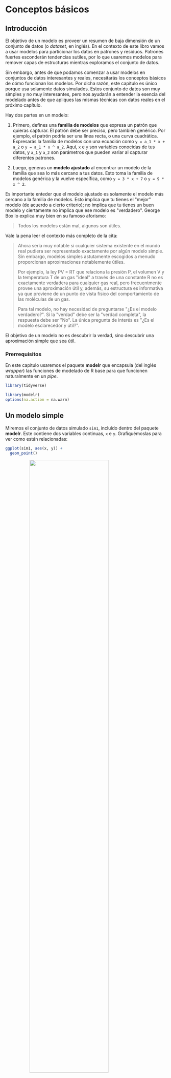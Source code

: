 
# Conceptos básicos

## Introducción

El objetivo de un modelo es proveer un resumen de baja dimensión de un conjunto de datos (o _dataset_, en inglés). En el contexto de este libro vamos a usar modelos para particionar los datos en patrones y residuos. Patrones fuertes esconderán tendencias sutiles, por lo que usaremos modelos para remover capas de estructuras mientras exploramos el conjunto de datos.

Sin embargo, antes de que podamos comenzar a usar modelos en conjuntos de datos interesantes y reales, necesitarás los conceptos básicos de cómo funcionan los modelos. Por dicha razón, este capítulo es único porque usa solamente datos simulados. Estos conjunto de datos son muy simples y no muy interesantes, pero nos ayudarán a entender la esencia del modelado antes de que apliques las mismas técnicas con datos reales en el próximo capítulo.

Hay dos partes en un modelo:

1. Primero, defines una __familia de modelos__ que expresa un patrón
 que quieras capturar. El patrón debe ser preciso, pero también genérico.
 Por ejemplo, el patrón podría ser una línea recta, o una curva cuadrática.
 Expresarás la familia de modelos con una ecuación como `y = a_1 * x + a_2` o
 `y = a_1 * x ^ a_2`. Aquí, `x` e `y` son variables conocidas de tus
 datos, y `a_1` y `a_2` son parámetros que pueden variar al capturar
 diferentes patrones.

1. Luego, generas un __modelo ajustado__ al encontrar un modelo de la
 familia que sea lo más cercano a tus datos. Esto toma la familia de modelos
 genérica y la vuelve específica, como `y = 3 * x + 7` o `y = 9 * x ^ 2`.

Es importante enteder que el modelo ajustado es solamente el modelo más cercano a la familia de modelos. Esto implica que tu tienes el "mejor" modelo (de acuerdo a cierto criterio); no implica que tu tienes un buen modelo y ciertamente no implica que ese modelo es "verdadero". George Box lo explica muy bien en su famoso aforismo:

> Todos los modelos están mal, algunos son útiles.

Vale la pena leer el contexto más completo de la cita:

> Ahora sería muy notable si cualquier sistema existente en el mundo real
> pudiera ser representado exactamente por algún modelo simple. Sin embargo,
> modelos simples astutamente escogidos a menudo proporcionan aproximaciones notablemente útiles.
>
> Por ejemplo, la ley PV = RT que relaciona la presión P, el volumen V y la temperatura
> T de un gas "ideal" a través de una constante R no es exactamente verdadera para cualquier gas real, pero frecuentmente provee una aproximación útil y, además, su estructura
> es informativa ya que proviene de un punto de vista físico del comportamiento de las
> moléculas de un gas.
>
> Para tal modelo, no hay necesidad de preguntarse "¿Es el modelo verdadero?".
> Si la "verdad" debe ser la "verdad completa", la respuesta debe ser "No". La única
> pregunta de interés es "¿Es el modelo esclarecedor y útil?".

El objetivo de un modelo no es descubrir la verdad, sino descubrir una aproximación simple que sea útil.

### Prerrequisitos

En este capítulo usaremos el paquete __modelr__ que encapsula (del inglés _wrapper_) las funciones de modelado de R base para que funcionen naturalmente en un _pipe_.


```r
library(tidyverse)

library(modelr)
options(na.action = na.warn)
```

## Un modelo simple

Miremos el conjunto de datos simulado `sim1`, incluído dentro del paquete __modelr__. Este contiene dos variables continuas, `x` e `y`. Grafiquémoslas para ver como están relacionadas:


```r
ggplot(sim1, aes(x, y)) +
  geom_point()
```

<img src="model-basics_files/figure-html/unnamed-chunk-2-1.png" width="70%" style="display: block; margin: auto;" />

Puedes ver un fuerte patrón en los datos. Usemos un modelo para capturar dicho patrón y hacerlo explícito. Es nuestro trabajo proporcionar la forma básica del modelo. En este caso, la relación parece ser lineal, es decir: `y = a_0 + a_1 * x`. Comencemos por tener una idea de cómo son los modelos de esa familia generando aleatoriamente unos pocos y superponiéndolos sobre los datos. Para este caso simple, podemos usar `geom_abline()` que toma una pendiente e intercepto (u ordenada al origen) como parámetros. Más adelante, aprenderemos técnicas más generales que funcionan con cualquier modelo.


```r
modelos <- tibble(
  a1 = runif(250, -20, 40),
  a2 = runif(250, -5, 5)
)

ggplot(sim1, aes(x, y)) +
  geom_abline(aes(intercept = a1, slope = a2), data = modelos, alpha = 1 / 4) +
  geom_point()
```

<img src="model-basics_files/figure-html/unnamed-chunk-3-1.png" width="70%" style="display: block; margin: auto;" />

Hay 250 modelos en el gráfico, ¡pero muchos son realmente malos! Necesitamos encontrar los modelos buenos especificando nuestra intuición de que un buen modelo está "cerca" de los datos. Necesitamos una manera de cuantificar la distancia entre los datos y un modelo. Entonces podemos ajustar el modelo encontrando el valor de `a_0` y` a_1` que genera el modelo con la menor distancia a estos datos.

Un lugar fácil para comenzar es encontrar la distancia vertical entre cada punto y el modelo, como lo muestra el siguiente diagrama. (Nota que he cambiado ligeramente los valores x para que puedas ver las distancias individuales.)

<img src="model-basics_files/figure-html/unnamed-chunk-4-1.png" width="70%" style="display: block; margin: auto;" />

La distancia es solo la diferencia entre el valor dado por el modelo (la __predicción__), y el valor real y en los datos (la __respuesta__).

Para calcular esta distancia, primero transformamos nuestra familia de modelos en una función de R. Esta función toma los parámetros del modelo y los datos como inputs, y retorna el valor predicho por el modelo como output:


```r
model1 <- function(a, data) {
  a[1] + data$x * a[2]
}
model1(c(7, 1.5), sim1)
#>  [1]  8.5  8.5  8.5 10.0 10.0 10.0 11.5 11.5 11.5 13.0 13.0 13.0 14.5 14.5
#> [15] 14.5 16.0 16.0 16.0 17.5 17.5 17.5 19.0 19.0 19.0 20.5 20.5 20.5 22.0
#> [29] 22.0 22.0
```

Luego, necesitaremos calcular la distancia entre lo predicho y los valores reales. En otras palabras, el siguiente gráfico muestra 30 distancias: ¿Cómo las colapsamos en un único número?

Una forma habitual de hacer esto en estadística es usar la "raíz del error cuadrático medio" (del inglés *root-mean-squared deviation*). Calculamos la diferencia entre los valores reales y los predichos, los elevamos al cuadrado, luego se promedian y tomamos la raíz cuadrada. Esta distancia cuenta con propiedades matemáticas interesantes, pero no nos referiremos a ellas en este capítulo. ¡Tendrás que creer en mi palabra!


```r
measure_distance <- function(mod, data) {
  diff <- data$y - model1(mod, data)
  sqrt(mean(diff^2))
}
measure_distance(c(7, 1.5), sim1)
#> [1] 2.67
```

Ahora podemos usar purrr para calcular la distancia de todos los modelos definidos anteriormente. Necesitamos una función auxiliar debido a que nuestra función de distancia espera que el modelo sea un vector numérico de longitud 2.


```r
sim1_dist <- function(a1, a2) {
  measure_distance(c(a1, a2), sim1)
}

modelos <- modelos %>%
  mutate(dist = purrr::map2_dbl(a1, a2, sim1_dist))
modelos
#> # A tibble: 250 x 3
#>       a1      a2  dist
#>    <dbl>   <dbl> <dbl>
#> 1 -15.2   0.0889  30.8
#> 2  30.1  -0.827   13.2
#> 3  16.0   2.27    13.2
#> 4 -10.6   1.38    18.7
#> 5 -19.6  -1.04    41.8
#> 6   7.98  4.59    19.3
#> # … with 244 more rows
```

A continuación, vamos a superponer los mejores 10 modelos en los datos. He coloreado los modelos usando `-dist`: esto es una forma fácil de asegurarse de que los mejores modelos (es decir, aquellos con la menor distancia) tengan los colores más brillantes.


```r
ggplot(sim1, aes(x, y)) +
  geom_point(size = 2, colour = "grey30") +
  geom_abline(
    aes(intercept = a1, slope = a2, colour = -dist),
    data = filter(modelos, rank(dist) <= 10)
  )
```

<img src="model-basics_files/figure-html/unnamed-chunk-8-1.png" width="70%" style="display: block; margin: auto;" />

También podemos pensar estos modelos como observaciones y visualizar un diagrama de dispersión (o *scatterplot*, en inglés) de `a1` versus `a2`, nuevamente coloreado usando `-dist`. No podremos ver directamente cómo el modelo contrasta con los datos, pero podemos ver muchos modelos a la vez. Nuevamente, he destacado los mejores 10 modelos, esta vez dibujando círculos rojos bajo ellos.


```r
ggplot(modelos, aes(a1, a2)) +
  geom_point(data = filter(modelos, rank(dist) <= 10), size = 4, colour = "red") +
  geom_point(aes(colour = -dist))
```

<img src="model-basics_files/figure-html/unnamed-chunk-9-1.png" width="70%" style="display: block; margin: auto;" />

En lugar de probar con múltples modelos aleatorios, se puede sistematizar y generar una cuadrícula de puntos igualmente espaciados (esto se llama búsqueda en cuadrícula). He seleccionado los parámetros de la cuadrícula por aproximación, mirando donde se ubican los mejores modelos en el gráfico anterior.


```r
grid <- expand.grid(
  a1 = seq(-5, 20, length = 25),
  a2 = seq(1, 3, length = 25)
) %>%
  mutate(dist = purrr::map2_dbl(a1, a2, sim1_dist))

grid %>%
  ggplot(aes(a1, a2)) +
  geom_point(data = filter(grid, rank(dist) <= 10), size = 4, colour = "red") +
  geom_point(aes(colour = -dist))
```

<img src="model-basics_files/figure-html/unnamed-chunk-10-1.png" width="70%" style="display: block; margin: auto;" />

Cuando superpones los mejores 10 modelos en los datos originales, se ven bastante bien:


```r
ggplot(sim1, aes(x, y)) +
  geom_point(size = 2, colour = "grey30") +
  geom_abline(
    aes(intercept = a1, slope = a2, colour = -dist),
    data = filter(grid, rank(dist) <= 10)
  )
```

<img src="model-basics_files/figure-html/unnamed-chunk-11-1.png" width="70%" style="display: block; margin: auto;" />

Podrás imaginarte que de forma iterativa puedo hacer la cuadrícula más y más fina hasta reducir los resultados al mejor modelo. Existe una forma mejor de resolver el problema: una herramienta de minimización llamada búsqueda de Newton-Raphson. La intuición detrás de Newton-Raphson es bastante simple: tomas un punto de partida y buscas la pendiente más fuerte en torno a ese punto. Puedes bajar por esa pendiente un poco, para luego repetir el proceso varias veces, hasta que no se puede descender más. En R, esto se puede hacer con la función `optim()`:


```r
best <- optim(c(0, 0), measure_distance, data = sim1)
best$par
#> [1] 4.22 2.05

ggplot(sim1, aes(x, y)) +
  geom_point(size = 2, colour = "grey30") +
  geom_abline(intercept = best$par[1], slope = best$par[2])
```

<img src="model-basics_files/figure-html/unnamed-chunk-12-1.png" width="70%" style="display: block; margin: auto;" />

No te preocupes demasiado acerca de los detalles de cómo funciona `optim()`. La intuición es lo importante en esta parte. Si tienes una función que define la mínima distancia entre un modelo y un conjunto de datos, un algoritmo que pueda minimizar la distancia modificando los parámetros del modelo te permitirá encontrar el mejor modelo. Lo interesante de este enfoque es que funciona con cualquier familia de modelos respecto de la cual se pueda escribir una ecuación que los describa.

Existe otro enfoque que podemos usar para este modelo, debido a que es un caso especial de una familia más amplia: los modelos lineales. Un modelo lineal es de la forma `y = a_1 + a_2 * x_1 + a_3 * x_2 + ... + a_n * x_(n+1)`. Este modelo simple es equivalente a un modelo lineal generalizado en el que n tiene valor 2 y `x_1` es `x`. R cuenta con una herramienta diseñada especialmente para ajustar modelos lineales llamada `lm()`. `lm()` tiene un modo especial de especificar la familia del modelo: las fórmulas. Las fórmulas son similares a `y ~ x`, que `lm()` traducirá a una función de la forma `y = a_1 + a_2 * x`. Podemos ajustar el modelo y mirar la salida:


```r
sim1_mod <- lm(y ~ x, data = sim1)
coef(sim1_mod)
#> (Intercept)           x 
#>        4.22        2.05
```

¡Estos son exactamente los mismos valores obtenidos con `optim()`! Detrás del escenario `lm()` no usa `optim()`, sin embargo saca ventaja de la estructura matemática de los modelos lineales. Usando algunas conexiones entre geometría, cálculo y álgebra lineal, `lm()` encuentra directamente el mejor modelo en un paso, usando un algoritmo sofisticado. Este enfoque es a la vez raṕido y garantiza que existe un mínimo global.

### Ejercicios

1. Una desventaja del modelo lineal es ser sensible a valores inusuales
 debido a que la distancia incorpora un término al cuadrado. Ajusta un
 modelo a los datos simulados que se presentan a continuación y visualiza
 los resultados. Corre el modelo varias veces para generar diferentes conjuntos
 de datos simulados. ¿Qué puedes observar respecto del modelo?

 
 ```r
 sim1a <- tibble(
  x = rep(1:10, each = 3),
  y = x * 1.5 + 6 + rt(length(x), df = 2)
 )
 ```

1. Una forma de obtener un modelo lineal más robusto es usar una métrica distinta
 para la distancia. Por ejemplo, en lugar de la raíz de la distancia media cuadrática
 (del inglés *root-mean-squared distance*) se podría usar la media de la distancia absoluta:

 
 ```r
 measure_distance <- function(mod, data) {
  diff <- data$y - model1(mod, data)
  mean(abs(diff))
 }
 ```

 Usa `optim()` para ajustar este modelo a los datos simulados anteriormente y
 compara el resultado con el modelo lineal.

1. Un desafío al realizar optimización numérica es que únicamente garantiza
 encontrar un óptimo local. ¿Qué problema se presenta al optimizar un modelo de
 tres parámetros como el que se presenta a continuación?

 
 ```r
 model1 <- function(a, data) {
  a[1] + data$x * a[2] + a[3]
 }
 ```

## Visualizando modelos

Para modelos simples, como el presentado anteriormente, puedes descubrir el patrón que captura el modelo si inspeccionas cuidadosamente la familia del modelo y los coeficientes ajustados. Si alguna vez tomaste un curso de modelado estadístico, te será habitual gastar mucho tiempo en esa tarea. Aquí, sin embargo, tomaremos otro camino. Vamos a enfocarnos en entender un modelo mirando las predicciones que genera. Esto tiene una gran ventaja: cada tipo de modelo predictivo realiza predicciones (¿qué otra podría realizar?) de modo que podemos usar el mismo conjunto de técnicas para entender cualquier tipo de modelo predictivo.

También es útil observar lo que el modelo no captura, los llamados residuos que se obtienen restando las predicciones a los datos. Los residuos son poderosos porque nos permiten usar modelos para quitar patrones fuertes y así observar tendencias sutiles que se mantengan luego de quitar los patrones más evidentes.

### Predicciones

Para visualizar las predicciones de un modelo, podemos partir por generar una grilla de valores equidistantes que cubra la región donde se encuentran los datos. La forma más fácil de hacerlo es usando `modelr::data_grid()`. El primer argumento es un data frame y, por cada argumento adicional, encuentra las variables únicas y luego genera todas las combinaciones:


```r
grid <- sim1 %>%
  data_grid(x)
grid
#> # A tibble: 10 x 1
#>       x
#>   <int>
#> 1     1
#> 2     2
#> 3     3
#> 4     4
#> 5     5
#> 6     6
#> # … with 4 more rows
```

(Esto será más interesante cuando se agreguen más variables al modelo.)

Luego agregamos las predicciones. Usaremos `modelr::add_predictions()` que toma un data frame y un modelo. Esto agrega las predicciones del modelo en una nueva columna en el data frame:


```r
grid <- grid %>%
  add_predictions(sim1_mod)
grid
#> # A tibble: 10 x 2
#>       x  pred
#>   <int> <dbl>
#> 1     1  6.27
#> 2     2  8.32
#> 3     3 10.4 
#> 4     4 12.4 
#> 5     5 14.5 
#> 6     6 16.5 
#> # … with 4 more rows
```

(También puedes usar esta función para agregar prediccionees al conjunto de datos original.)

A continuación, graficamos las predicciones. Te preguntarás acerca de todo este trabajo adicional en comparación a usar `geom_abline()`. Pero la ventaja de este enfoque es que funciona con _cualquier_ modelo en R, desde los más simples a los más complejos. La única limitante son tus habilidades de visualización. Para más ideas respecto de como visualizar modelos complejos, puedes consultar <http://vita.had.co.nz/papers/model-vis.html>.


```r
ggplot(sim1, aes(x)) +
  geom_point(aes(y = y)) +
  geom_line(aes(y = pred), data = grid, colour = "red", size = 1)
```

<img src="model-basics_files/figure-html/unnamed-chunk-19-1.png" width="70%" style="display: block; margin: auto;" />

### Residuos

La otra cara de las predicciones son los residuos. Las predicciones te informan de los patrones que el modelo captura y los residuos te dicen lo que el modelo ignora. Los residuos son las distancias entre lo observado y los valores predichos que calculamos anteriormente.

Agregamos los residuos a los datos con `add_residuals()`, que funciona de manera similar a `add_predictions()`. Nota, sin embargo, que usamos el data frame original y no no una grilla manufacturada. Esto es porque para calcular los residuos se necesitan los valores de "y".


```r
sim1 <- sim1 %>%
  add_residuals(sim1_mod)
sim1
#> # A tibble: 30 x 3
#>       x     y  resid
#>   <int> <dbl>  <dbl>
#> 1     1  4.20 -2.07 
#> 2     1  7.51  1.24 
#> 3     1  2.13 -4.15 
#> 4     2  8.99  0.665
#> 5     2 10.2   1.92 
#> 6     2 11.3   2.97 
#> # … with 24 more rows
```

Existen diferentes formas de entender qué nos dicen los residuos respecto del modelo. Una forma es dibujar un polígono de frecuencia que nos ayude a entender cómo se propagan los residuos:


```r
ggplot(sim1, aes(resid)) +
  geom_freqpoly(binwidth = 0.5)
```

<img src="model-basics_files/figure-html/unnamed-chunk-21-1.png" width="70%" style="display: block; margin: auto;" />

Esto ayuda a calibrar la calidad del modelo: ¿qué tan lejos se encuentran las predicciones de los valores observados? Nota que el promedio del residuo es siempre cero.

A menudo vas a querer crear gráficos usando los residuos en lugar del predictor original. Verás mucho de eso en el capítulo siguiente:


```r
ggplot(sim1, aes(x, resid)) +
  geom_ref_line(h = 0) +
  geom_point()
```

<img src="model-basics_files/figure-html/unnamed-chunk-22-1.png" width="70%" style="display: block; margin: auto;" />

Esto parece ser ruido aleatorio, lo que sugiere que el modelo ha hecho un buen trabajo capturando los patrones del conjunto de datos.

### Ejercicios

1. En lugar de usar `lm()` para ajustar una línea recta, puedes usar `loess()`
 para ajustar una curva suave. Repite el proceso de ajustar el modelo,
 generar la cuadrícula, predicciones y visualización con `sim1` usando `loess()`
 en vez de `lm()`. ¿Cómo se compara el resultado a `geom_smooth()`.

1. `add_predictions()` está pareada con `gather_predictions()` y
 `spread_predictions()`. ¿Cómo difieren estas tres funciones?

1. ¿Qué hace `geom_ref_line()`? ¿De qué paquete proviene? ¿Por qué es útil e importante
 incluir una línea de referencia en los gráficos que muestran residuos?

1. ¿Por qué quisieras mirar un polígono de frecuencias con los residuos absolutos? ¿Cuáles son las
 ventajas y desventajas de los residuos crudos?

## Fórmulas y familias de modelos

Ya habrás visto fórmulas anteriormente cuando usamos `facet_wrap()` y `facet_grid()`. En R, las fórmulas proveen un modo general de obtener "comportamientos especiales". En lugar de evaluar los valores de las variables directamente, se capturan los valores para que sean interpretados por una función.

La mayoría de los las funciones de modelado en R usan una conversión estándar para las fórmulas y las funciones. Ya habrás visto una conversión simple `y ~ x` que se convierte en `y = a_1 + a_2 * x`. Si quieres ver lo que hace R, puedes usar la función `model_matrix()`. Esta toma un data frame y una fórmula para entregar un tibble que define la ecuación del modelo: cada columna en la salida está asociada con un coeficiente del modelo, la función es siempre `y = a_1 * salida_1 + a_2 * salida_2`. Para el caso simple `y ~ x1` esto nos muestra algo interesante:


```r
df <- tribble(
  ~y, ~x1, ~x2,
  4, 2, 5,
  5, 1, 6
)
model_matrix(df, y ~ x1)
#> # A tibble: 2 x 2
#>   `(Intercept)`    x1
#>           <dbl> <dbl>
#> 1             1     2
#> 2             1     1
```

La forma en que R agrega el intercepto (u ordenada al origen) al modelo es mediante una columna de unos. Por defecto, R siempre agregará esta columna. Si no quieres esto, necesitas excluirla explícitamente usando `-1`:


```r
model_matrix(df, y ~ x1 - 1)
#> # A tibble: 2 x 1
#>      x1
#>   <dbl>
#> 1     2
#> 2     1
```

La matriz del modelo crece de manera nada sorprendente si incluyes más variables al modelo:


```r
model_matrix(df, y ~ x1 + x2)
#> # A tibble: 2 x 3
#>   `(Intercept)`    x1    x2
#>           <dbl> <dbl> <dbl>
#> 1             1     2     5
#> 2             1     1     6
```

Esta notación para las fórmulas a veces se le llama "notación de Wilkinson-Rogers", la cual fue descrita inicialmente en _Symbolic Description of Factorial Models for Analysis of Variance_, escrito por G. N. Wilkinson y C. E. Rogers <https://www.jstor.org/stable/2346786>. Es conveniente excavar un poco y leer el artículo original si quieres entender los detalles del álgebra de modelado.

Las siguientes secciones detallan cómo esta notación de fórmulas funciona con variables categóricas, interacciones y transformaciones.

### Variables categóricas

Generar una función a partir de una fórmula es directo cuando el predictor es una variable continua, pero las cosas son más complicadas cuando el predictor es una variable categórica. Imagina que tienes una fórmula como `y ~ sexo`, donde el sexo puede ser hombre o mujer. No tiene sentido convertir a una fórmula del tipo `y = x_0 + x_1 * sexo` debido a que `sexo` no es un número - ¡no se puede multiplicar! En su lugar, lo que R hace es convertir a `y = x_0 + x_1 * sexo_hombre` donde `sexo_hombre` tiene valor 1 si `sexo` corresponde a hombre y cero a mujer:


```r
df <- tribble(
  ~sex, ~response,
  "male", 1,
  "female", 2,
  "male", 1
)
model_matrix(df, response ~ sex)
#> # A tibble: 3 x 2
#>   `(Intercept)` sexmale
#>           <dbl>   <dbl>
#> 1             1       1
#> 2             1       0
#> 3             1       1
```

Quizá te preguntes por qué R no crea la columna `sexo_mujer`. El problema es que eso crearía una columna perfectamente predecible a partir de las otras columnas (es decir, `sexo_mujer = 1 - sexo_hombre`). Desafortunadamete los detalles exactos de por qué esto es un problema van más allá del alcance del libro, pero básicamente crea una familia de modelos que es muy flexible y genera infinitos modelos igualmente cercanos a los datos.

Afortunadamente, sin embargo, si te enfocas en visualizar las predicciones no necesitas preocuparte de la parametrización exacta. Veamos algunos datos y modelos para hacer algo concreto. Aquí está el dataset `sim2` de modelr:


```r
ggplot(sim2) +
  geom_point(aes(x, y))
```

<img src="model-basics_files/figure-html/unnamed-chunk-27-1.png" width="70%" style="display: block; margin: auto;" />

Podemos ajustar un modelo a esto y generar predicciones:


```r
mod2 <- lm(y ~ x, data = sim2)

grid <- sim2 %>%
  data_grid(x) %>%
  add_predictions(mod2)
grid
#> # A tibble: 4 x 2
#>   x      pred
#>   <chr> <dbl>
#> 1 a      1.15
#> 2 b      8.12
#> 3 c      6.13
#> 4 d      1.91
```

Efectivamente, un modelo con una variable `x` categórica va a predecir el valor medio para cada categoría. (¿Por qué? porque la media minimiza la raíz de la distancia media cuadrática.) Es fácil de ver si superponemos la predicción sobre los datos originales:


```r
ggplot(sim2, aes(x)) +
  geom_point(aes(y = y)) +
  geom_point(data = grid, aes(y = pred), colour = "red", size = 4)
```

<img src="model-basics_files/figure-html/unnamed-chunk-29-1.png" width="70%" style="display: block; margin: auto;" />

No es posible hacer predicciones sobre niveles no observados. A veces harás esto por accidente, por lo que es bueno reconocer el siguiente mensaje de error:


```r
tibble(x = "e") %>%
  add_predictions(mod2)
#> Error in model.frame.default(Terms, newdata, na.action = na.action, xlev = object$xlevels): factor x has new level e
```

### Interacciones (continuas y categóricas)

¿Qué ocurre si combinas una variable continua y una categórica? `sim3` contiene un predictor categórico y otro predictor continuo. Podemos visualizarlos con un gráfico simple:


```r
ggplot(sim3, aes(x1, y)) +
  geom_point(aes(colour = x2))
```

<img src="model-basics_files/figure-html/unnamed-chunk-31-1.png" width="70%" style="display: block; margin: auto;" />

Existen dos posibles modelos que se pueden ajustar a estos datos:


```r
mod1 <- lm(y ~ x1 + x2, data = sim3)
mod2 <- lm(y ~ x1 * x2, data = sim3)
```

Cuando agregas variables con `+` el modelo va a estimar cada efecto independientemente de los demás. Es posible agregar al ajuste lo que se conoce como interacción usando `*`. Por ejemplo, `y ~ x1 * x2` se traduce en `y = a_0 + a_1 * x_1 + a_2 * x_2 + a_12 * x_1 * x_2`. Observa que si usas `*`, tanto el efecto interacción como los efectos individuales se incluyen en el modelo.

Para visualizar estos modelos necesitamos dos nuevos trucos:

1. Tenemos dos predictores, por lo que necesitamos pasar ambas variables a `data_grid()`.
 Esto encontrará todos los valores únicos de `x1` y `x2` y luego generará todas las combinaciones,

1. Para generar predicciones de ambos modelos simultáneamente, podemos usar `gather_predictions()` que
 incorpora cada predicción como una fila. El complemento de `gather_predictions()` es `spread_predictions()`
 que incluye cada predicción en una nueva columna.

Esto combinado nos da:


```r
grid <- sim3 %>%
  data_grid(x1, x2) %>%
  gather_predictions(mod1, mod2)
grid
#> # A tibble: 80 x 4
#>   model    x1 x2     pred
#>   <chr> <int> <fct> <dbl>
#> 1 mod1      1 a      1.67
#> 2 mod1      1 b      4.56
#> 3 mod1      1 c      6.48
#> 4 mod1      1 d      4.03
#> 5 mod1      2 a      1.48
#> 6 mod1      2 b      4.37
#> # … with 74 more rows
```

Podemos visualizar los resultados de ambos modelos en un gráfico usando separando en facetas:


```r
ggplot(sim3, aes(x1, y, colour = x2)) +
  geom_point() +
  geom_line(data = grid, aes(y = pred)) +
  facet_wrap(~model)
```

<img src="model-basics_files/figure-html/unnamed-chunk-34-1.png" width="70%" style="display: block; margin: auto;" />

Observa que el modelo que usa `+` tiene la misma pendiente para cada recta, pero distintos interceptos (u ordenadas al origen). El modelo que usa `*` tiene distinta pendiente e intercepto.

¿Qué modelo es el más adecuado para los datos? Podemos mirar los residuos. Aquí hemos separado facetas por modelo y por `x2`ya que facilita ver el patrón dentro de cada grupo.


```r
sim3 <- sim3 %>%
  gather_residuals(mod1, mod2)

ggplot(sim3, aes(x1, resid, colour = x2)) +
  geom_point() +
  facet_grid(model ~ x2)
```

<img src="model-basics_files/figure-html/unnamed-chunk-35-1.png" width="70%" style="display: block; margin: auto;" />

Existe un patrón poco obvio en los residuos de `mod2`. Los residuos de `mod1` muestran que el modelo tiene algunos patrones ignorados en `b`, y un poco menos ignorados en `c` y `d`. Quizá te preguntas si existe una forma precisa de determinar si acaso `mod1` o `mod2` es mejor. Existe, pero requiere un respaldo matemático fuerte y no nos preocuparemos de eso. Lo que aquí interesa es evaluar cualitativamente si el modelo ha capturado los patrones que nos interesan.

### Interacciones (dos variables continuas)

Demos un vistazo al modelo equivalente para dos variables continuas. Para comenzar, se procede de igual modo que el ejemplo anterior:


```r
mod1 <- lm(y ~ x1 + x2, data = sim4)
mod2 <- lm(y ~ x1 * x2, data = sim4)

grid <- sim4 %>%
  data_grid(
    x1 = seq_range(x1, 5),
    x2 = seq_range(x2, 5)
  ) %>%
  gather_predictions(mod1, mod2)
grid
#> # A tibble: 50 x 4
#>   model    x1    x2   pred
#>   <chr> <dbl> <dbl>  <dbl>
#> 1 mod1   -1    -1    0.996
#> 2 mod1   -1    -0.5 -0.395
#> 3 mod1   -1     0   -1.79 
#> 4 mod1   -1     0.5 -3.18 
#> 5 mod1   -1     1   -4.57 
#> 6 mod1   -0.5  -1    1.91 
#> # … with 44 more rows
```

Observa el uso de `seq_range()` dentro de `data_grid()`. En lugar de usar cada valor único de `x`, usamos una cuadrícula uniformemente espaciada de cinco valores entre los números mínimo y máximo. Quizá no es lo más importante aquí, pero es una técnica útil en general. Existen otros dos argumentos en `seq_range()`:

* `pretty = TRUE` generará una secuencia "bonita", por ejemplo algo agradable al ojo humano. Esto es útil si quieres generar tablas a partir del output:

 
 ```r
 seq_range(c(0.0123, 0.923423), n = 5)
 #> [1] 0.0123 0.2401 0.4679 0.6956 0.9234
 seq_range(c(0.0123, 0.923423), n = 5, pretty = TRUE)
 #> [1] 0.0 0.2 0.4 0.6 0.8 1.0
 ```

* `trim = 0.1` eliminará el 10% de los valores en el extremo de la cola. Esto es útil si las variables
 tienen una distribución con una cola larga y te quieres enfocar en generar valores cerca del centro:

 
 ```r
 x1 <- rcauchy(100)
 seq_range(x1, n = 5)
 #> [1] -115.9  -83.5  -51.2  -18.8   13.5
 seq_range(x1, n = 5, trim = 0.10)
 #> [1] -13.84  -8.71  -3.58   1.55   6.68
 seq_range(x1, n = 5, trim = 0.25)
 #> [1] -2.1735 -1.0594  0.0547  1.1687  2.2828
 seq_range(x1, n = 5, trim = 0.50)
 #> [1] -0.725 -0.268  0.189  0.647  1.104
 ```

* `expand = 0.1` es en cierta medida el opuesto de `trim()` ya que expande el rango en un 10%.

 
 ```r
 x2 <- c(0, 1)
 seq_range(x2, n = 5)
 #> [1] 0.00 0.25 0.50 0.75 1.00
 seq_range(x2, n = 5, expand = 0.10)
 #> [1] -0.050  0.225  0.500  0.775  1.050
 seq_range(x2, n = 5, expand = 0.25)
 #> [1] -0.125  0.188  0.500  0.812  1.125
 seq_range(x2, n = 5, expand = 0.50)
 #> [1] -0.250  0.125  0.500  0.875  1.250
 ```

A continuación intentemos visualizar el modelo. Tenemos dos predictores continuos, por lo que te imaginarás el modelo como una superficie 3d. Podemos mostrar esto usando `geom_tile()`:


```r
ggplot(grid, aes(x1, x2)) +
  geom_tile(aes(fill = pred)) +
  facet_wrap(~model)
```

<img src="model-basics_files/figure-html/unnamed-chunk-40-1.png" width="70%" style="display: block; margin: auto;" />

¡Esto no sugiere que los modelos sean muy distintos! Pero eso es en parte una ilusión: nuestros ojos y cerebros no son muy buenos en comparar sombras de color de forma adecuada. En lugar de mirar la superficie desde arriba, podríamos mirarla desde los costados, mostrando múltiples cortes:


```r
ggplot(grid, aes(x1, pred, colour = x2, group = x2)) +
  geom_line() +
  facet_wrap(~model)
ggplot(grid, aes(x2, pred, colour = x1, group = x1)) +
  geom_line() +
  facet_wrap(~model)
```

<img src="model-basics_files/figure-html/unnamed-chunk-41-1.png" width="70%" style="display: block; margin: auto;" /><img src="model-basics_files/figure-html/unnamed-chunk-41-2.png" width="70%" style="display: block; margin: auto;" />

Esto muestra la interacción entre dos variables continuas que básicamente opera del mismo modo que una variable continua y una categórica. Una interacción dice que no existe un resultado fijo: necesitas considerar los valores de `x1` y `x2` simultáneamente para predecir `y`.

Podrás ver que con apenas dos variables continuas, obtener un buen resultado de visualización es difícil. Pero esto es razonable: ¡no deberías esperar que con tres o más variables sea más fácil entender la interacción! Nuevamente, estamos parcialmente a salvo porque estamos usando modelos para la exploración y crearás tus propios modelos en el tiempo. El modelo no debe ser perfecto, tiene que ayudar a revelar información acerca de los datos.

Pasé un tiempo mirando los residuos para ver si acaso `mod2` es mejor que `mod1`. Creo que lo es, pero es algo sutil. Tendrás la oportunidad de explorar esto en los ejercicios.

### Transformaciones

Puedes hacer transformaciones dentro de la fórmula del modelo. Por ejemplo `log(y) ~ sqrt(x1) + x2` se transforma en `log(y) = a_1 + a_2 * sqrt(x1) + a_3 * x2`. Si la transformación involucra `+`, `*`, `^` o `-`, necesitas dejar eso dentro de `I()` para que R no lo tome como parte de la especificación del modelo. Por ejemplo, `y ~ x + I(x ^ 2)` se traduce en `y = a_1 + a_2 * x + a_3 * x^2`. Si olvidas incluir `I()` y especificas `y ~ x ^ 2 + x`, R va a calcular `y ~ x * x + x`. `x * x` lo que resulta en la interacción de `x` consigo misma, lo que se reduce a `x`. R automáticamente elimina las variables redundantes, por lo que `x + x` se convierte en `x`, lo que significa que `y ~ x ^ 2 + x` especifica la función `y = a_1 + a_2 * x`. ¡Eso probablemente no es lo que querías!

Nuevamente, si te confunde lo que el modelo hace, puedes usar `model_matrix()` para ver exactamente lo que la ecuación `lm()` está ajustando:


```r
df <- tribble(
  ~y, ~x,
  1, 1,
  2, 2,
  3, 3
)
model_matrix(df, y ~ x^2 + x)
#> # A tibble: 3 x 2
#>   `(Intercept)`     x
#>           <dbl> <dbl>
#> 1             1     1
#> 2             1     2
#> 3             1     3
model_matrix(df, y ~ I(x^2) + x)
#> # A tibble: 3 x 3
#>   `(Intercept)` `I(x^2)`     x
#>           <dbl>    <dbl> <dbl>
#> 1             1        1     1
#> 2             1        4     2
#> 3             1        9     3
```

Las transformaciones son útiles porque puedes aproximar funciones no lineales. Si tuviste clases de cálculo, habrás escuchado acerca del teorema de Taylor que dice que puedes aproximar una función suave como la suma de infinitos polinomios. Esto significa que puedes usar una función polinomial para acercarte a una distancia arbitrariamente pequeña de una función suave ajustando una ecuación como `y = a_1 + a_2 * x + a_3 * x^2 + a_4 * x^3`. Escribir esta secuencia a mano es tedioso, pero R provee la función auxiliar `poly()`:


```r
model_matrix(df, y ~ poly(x, 2))
#> # A tibble: 3 x 3
#>   `(Intercept)` `poly(x, 2)1` `poly(x, 2)2`
#>           <dbl>         <dbl>         <dbl>
#> 1             1     -7.07e- 1         0.408
#> 2             1     -7.85e-17        -0.816
#> 3             1      7.07e- 1         0.408
```

Sin embargo, existe un problema mayor al usar `poly()`: fuera del rango de los datos, los polinomios rápidamente se disparan a infinito positivo o negativo. Una alternativa más segura es usar spline natural, `splines::ns()`.


```r
library(splines)
model_matrix(df, y ~ ns(x, 2))
#> # A tibble: 3 x 3
#>   `(Intercept)` `ns(x, 2)1` `ns(x, 2)2`
#>           <dbl>       <dbl>       <dbl>
#> 1             1       0           0    
#> 2             1       0.566      -0.211
#> 3             1       0.344       0.771
```

Veamos esto cuando intentamos aproximar una función no lineal:


```r
sim5 <- tibble(
  x = seq(0, 3.5 * pi, length = 50),
  y = 4 * sin(x) + rnorm(length(x))
)

ggplot(sim5, aes(x, y)) +
  geom_point()
```

<img src="model-basics_files/figure-html/unnamed-chunk-45-1.png" width="70%" style="display: block; margin: auto;" />

Voy a ajustar cinco modelos a los datos.


```r
mod1 <- lm(y ~ splines::ns(x, 1), data = sim5)
mod2 <- lm(y ~ splines::ns(x, 2), data = sim5)
mod3 <- lm(y ~ splines::ns(x, 3), data = sim5)
mod4 <- lm(y ~ splines::ns(x, 4), data = sim5)
mod5 <- lm(y ~ splines::ns(x, 5), data = sim5)

grid <- sim5 %>%
  data_grid(x = seq_range(x, n = 50, expand = 0.1)) %>%
  gather_predictions(mod1, mod2, mod3, mod4, mod5, .pred = "y")

ggplot(sim5, aes(x, y)) +
  geom_point() +
  geom_line(data = grid, colour = "red") +
  facet_wrap(~model)
```

<img src="model-basics_files/figure-html/unnamed-chunk-46-1.png" width="70%" style="display: block; margin: auto;" />

Observa que la extrapolación fuera del rango de los datos es claramente mala. Esta es la desventaja de aproximar una función mediante un polinomio. Pero este es un problema real con cualquier modelo: el modelo nunca te dirá si el comportamiento es verdadero cuando extrapolas fuera del rango de los datos que has observado. Deberás apoyarte en la teoría y la ciencia.

### Ejercicios

1. ¿Qué pasa si repites el análisis de `sim2` usando un modelo sin intercepto? ¿Qué ocurre con la
 ecuación del modelo? ¿Qué ocurre con las predicciones?

1. Usa `model_matrix()` para explorar las ecuaciones generadas por los modelos ajustados a `sim3` y
 `sim4`. ¿Por qué `*` es un atajo para la interacción?

1. Usando los principios básicos, convierte las fórmulas de los siguientes modelos en funciones.
 (Sugerencia: comienza por convertir las variables categóricas en ceros y unos.)

 
 ```r
 mod1 <- lm(y ~ x1 + x2, data = sim3)
 mod2 <- lm(y ~ x1 * x2, data = sim3)
 ```

1. Para `sim4`, ¿Es mejor `mod1` o `mod2`? Yo creo que `mod2` es ligeramente mejor
 removiendo las tendencias, pero es bastante sutil. ¿Puedes generar un gráfico
 que de sustento a esta hipótesis?

## Valores faltantes

Los valores faltantes obviamente no proporcionan información respecto de la relación entre las variables, por lo que modelar funciones va a eliminar todas las filas con valores faltantes. R por defecto lo hace de forma silenciosa, pero `options(na.action = na.warn)` (ejecutado en los prerrequisitos) asegura que la salida incluya una advertencia.


```r
df <- tribble(
  ~x, ~y,
  1, 2.2,
  2, NA,
  3, 3.5,
  4, 8.3,
  NA, 10
)

mod <- lm(y ~ x, data = df)
#> Warning: Dropping 2 rows with missing values
```

Para suprimir los mensajes de advertencia, incluye `na.action = na.exclude`:


```r
mod <- lm(y ~ x, data = df, na.action = na.exclude)
```

Siempre puedes consultar cuántas observaciones se usaron con `nobs()`:


```r
nobs(mod)
#> [1] 3
```

## Otras familias de modelos

Este capítulo se centró de forma exclusiva en la familia de modelos lineales, la cual asume una relación de la forma `y = a_1 * x1 + a_2 * x2 + ... + a_n * xn`. Además, los modelos lineales asumen que los residuos siguen una distribución normal, algo de lo que no hemos hablado. Existe un amplio conjunto de familias de modelos que extienden la familia de modelos lineales de varias formas interesantes. Algunos son:

* __Modelos lineales generalizados__, es decir, `stats::glm()`. Los modelos lineales asumen que la respuesta es una
 variable continua y que el error sigue una distribución normal. Los modelos lineales generalizados extienden
 los modelos lineales para incluir respuestas no continuas (es decir, datos binarios o conteos). Definen una distancia métrica basada en la idea estadística de verosimilitud.

* __Modelos generalizados aditivos__, es decir, `mgcv::gam()`, extienden los modelos lineales generalizados
 para incorporar funciones suaves arbitrarias. Esto significa que puedes escribir una fórmula del tipo
 `y ~ s(x)` que se transforma en una ecuación de la forma `y = f(x)` y dejar que `gam()` estime la función
 (sujeto a algunas restricciones de suavidad para que el problema sea manejable).

* __Modelos lineales penalizados__, es decir, `glmnet::glmnet()`, incorporan un término de penalización a la
 distancia y así penalizan modelos complejos (definidos por la distancia entre el vector de parámetros y el
 origen). Esto tiende a entregar modelos que generalizan mejor respecto de nuevos conjuntos de datos para
 la misma población.

* __Modelos lineales robustos__, es decir, `MASS:rlm()`, modifican la distancia para restar importancia a los
 puntos que quedan muy alejados. Esto resulta en modelos menos sensibles a valores extremos, con el
 inconveniente de que no son muy buenos cuando no hay valores extremos.

* __Árboles__, es decir, `rpart::rpart()`, atacan un problema de un modo totalmente distinto a los
 modelos lineales. Ajustan un modelo constante por partes, dividiendo los datos en partes progresivamente
 más y más pequeñas. Los árboles no son tremendamente efectivos por sí solos, pero son muy poderosos cuando se usan en modelos agregados como __bosques aleatorios__, del inglés *random forests*), (es decir,
 `randomForest::randomForest()`) o __máquinas aceleradoras de gradiente__, del inglés *gradient boosting
 machines* (es decir, `xgboost::xgboost`.).

Estos modelos son todos similares desde una perspectiva de programación. Una vez que hayas manejado los modelos lineales, te resultará sencillo entender la mecánica de otras clases de modelos. Ser un modelador hábil consiste en tener buenos principios generales y una gran caja de herramientas técnicas. Ahora que has aprendido algunas herramientas y algunas clases de modelos, puedes continuar aprendiendo sobre otras clases en otras fuentes.
